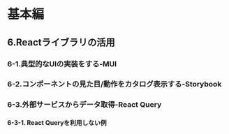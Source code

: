 # 基本編
## 6.Reactライブラリの活用
### 6-1.典型的なUIの実装をする-MUI
### 6-2.コンポーネントの見た目/動作をカタログ表示する-Storybook
### 6-3.外部サービスからデータ取得-React Query
#### 6-3-1. React Queryを利用しない例


